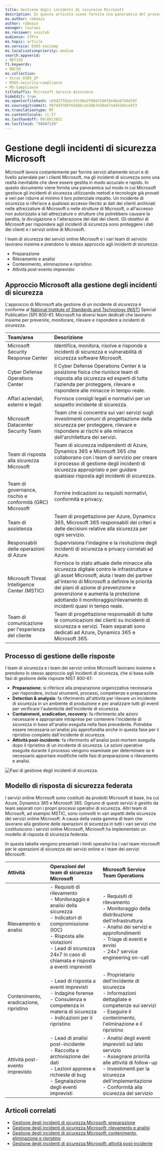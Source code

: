 ```yaml
---
title: Gestione degli incidenti di sicurezza Microsoft
description: In questo articolo viene fornita una panoramica del processo di gestione degli incidenti di sicurezza nei servizi online Microsoft.
ms.author: robmazz
author: robmazz
manager: laurawi
ms.reviewer: sosstah
audience: ITPro
ms.topic: article
ms.service: O365-seccomp
ms.localizationpriority: medium
search.appverid:
- MET150
f1.keywords:
- NOCSH
ms.collection:
- Strat_O365_IP
- M365-security-compliance
- MS-Compliance
titleSuffix: Microsoft Service Assurance
hideEdit: true
ms.openlocfilehash: cb9d27f02ec53c98e2f00d3106f8e4be8798d78f
ms.sourcegitcommit: 997dd3f66f65686c2e38b7e30e67add426dce5f3
ms.translationtype: MT
ms.contentlocale: it-IT
ms.lasthandoff: 09/09/2021
ms.locfileid: "58947139"
---
```

# <a name="microsoft-security-incident-management"></a>Gestione degli incidenti di sicurezza Microsoft

Microsoft lavora costantemente per fornire servizi altamente sicuri e di livello aziendale per i clienti Microsoft, ma gli incidenti di sicurezza sono una realtà inevitabile che deve essere gestita in modo accurato e rapido. In questo documento viene fornita una panoramica sul modo in cui Microsoft gestisce gli incidenti di sicurezza utilizzando metodi e tecnologie già provati e veri per ridurre al minimo il loro potenziale impatto. Un incidente di sicurezza si riferisce a qualsiasi accesso illecito ai dati dei clienti archiviati nelle attrezzature di Microsoft o nelle strutture di Microsoft, o all'accesso non autorizzato a tali attrezzature o strutture che potrebbero causare la perdita, la divulgazione o l'alterazione dei dati dei clienti. Gli obiettivi di Microsoft per rispondere agli incidenti di sicurezza sono proteggere i dati dei clienti e i servizi online di Microsoft.

I team di sicurezza dei servizi online Microsoft e i vari team di servizio lavorano insieme e prendono lo stesso approccio agli incidenti di sicurezza:

- Preparazione
- Rilevamento e analisi
- Contenimento, eliminazione e ripristino
- Attività post-evento imprevisto

## <a name="microsoft-approach-to-security-incident-management"></a>Approccio Microsoft alla gestione degli incidenti di sicurezza

L'approccio di Microsoft alla gestione di un incidente di sicurezza è conforme al [National Institute of Standards and Technology (NIST)](https://www.nist.gov/) Special Publication (SP) 800-61. Microsoft ha diversi team dedicati che lavorano insieme per prevenire, monitorare, rilevare e rispondere a incidenti di sicurezza.

|**Team/area**|**Descrizione**|
|:------------|:--------------|
| Microsoft Security Response Center | Identifica, monitora, risolve e risponde a incidenti di sicurezza e vulnerabilità di sicurezza software Microsoft. |
| Cyber Defense Operations Center | Il Cyber Defense Operations Center è la posizione fisica che riunisce team di risposta alla sicurezza ed esperti di tutta l'azienda per proteggere, rilevare e rispondere alle minacce in tempo reale. |
| Affari aziendali, esterni e legali | Fornisce consigli legali e normativi per un sospetto incidente di sicurezza. |
| Microsoft Datacenter Security Team | Team che si concentra sui vari servizi sugli investimenti comuni di progettazione della sicurezza per proteggere, rilevare e rispondere ai rischi e alle minacce dell'architettura dei servizi. |
| Team di risposta alla sicurezza Microsoft | Team di sicurezza indipendenti di Azure, Dynamics 365 e Microsoft 365 che collaborano con i team di servizio per creare il processo di gestione degli incidenti di sicurezza appropriato e per guidare qualsiasi risposta agli incidenti di sicurezza. |
| Team di governance, rischio e conformità (GRC) Microsoft | Fornire indicazioni su requisiti normativi, conformità e privacy. |
| Team di assistenza | Team di progettazione per Azure, Dynamics 365, Microsoft 365 responsabili dei criteri e delle decisioni relative alla sicurezza per ogni servizio. |
| Responsabili delle operazioni di Azure | Supervisiona l'indagine e la risoluzione degli incidenti di sicurezza e privacy correlati ad Azure. |
| Microsoft Threat Intelligence Center (MSTIC) | Fornisce lo stato attuale delle minacce alla sicurezza digitale contro le infrastrutture e gli asset Microsoft, aiuta i team dei partner all'interno di Microsoft a definire le priorità dei piani di azione di prevenzione e prevenzione e aumenta la protezione adottando il monitoraggio/rilevamento di incidenti quasi in tempo reale. |
| Team di comunicazione per l'esperienza del cliente | Team di progettazione responsabili di tutte le comunicazioni dei clienti su incidenti di sicurezza e servizi. Team separati sono dedicati ad Azure, Dynamics 365 e Microsoft 365. |

## <a name="response-management-process"></a>Processo di gestione delle risposte

I team di sicurezza e i team dei servizi online Microsoft lavorano insieme e prendono lo stesso approccio agli incidenti di sicurezza, che si basa sulle fasi di gestione delle risposte NIST 800-61:

- **Preparazione:** si riferisce alla preparazione organizzativa necessaria per rispondere, inclusi strumenti, processi, competenze e preparazione.
- **Detection & analysis**: fa riferimento all'attività per rilevare un incidente di sicurezza in un ambiente di produzione e per analizzare tutti gli eventi per verificare l'autenticità dell'incidente di sicurezza.
- **Containment, eradication, recovery**: fa riferimento alle azioni necessarie e appropriate intraprese per contenere l'incidente di sicurezza in base all'analisi eseguita nella fase precedente. Potrebbe essere necessaria un'analisi più approfondita anche in questa fase per il ripristino completo dall'incidente di sicurezza.
- **Attività post-incidente**: fa riferimento all'analisi post-mortem eseguita dopo il ripristino di un incidente di sicurezza. Le azioni operative eseguite durante il processo vengono esaminate per determinare se è necessario apportare modifiche nelle fasi di preparazione o rilevamento e analisi.

![Fasi di gestione degli incidenti di sicurezza.](../media/assurance-sim-phases.png)

## <a name="federated-security-response-model"></a>Modello di risposta di sicurezza federata

I servizi online Microsoft sono costituiti da prodotti Microsoft di base, tra cui Azure, Dynamics 365 e Microsoft 365. Ognuno di questi servizi è gestito da team separati con i propri processi operativi di sicurezza. Altri team di Microsoft, ad esempio MSTIC, sono coinvolti in vari aspetti della sicurezza dei servizi online Microsoft. A causa della vasta gamma di team che lavorano alla gestione delle operazioni di sicurezza in tutti i vari servizi che costituiscono i servizi online Microsoft, Microsoft ha implementato un modello di risposta di sicurezza federata.

In questa tabella vengono presentati i limiti operativi tra i vari team microsoft per le operazioni di sicurezza dei servizi online e i team dei servizi Microsoft:

|**Attività**|**Operazioni del team di sicurezza Microsoft**|**Microsoft Service Team Operations**|
|:-----------|:-----------------------------------------|:----------------------------------------|
| Rilevamento e analisi | - Requisiti di rilevamento <br> - Monitoraggio e analisi della sicurezza <br> - Indicatori di compromissione (IOC) <br> - Risposta alle violazioni <br> - Lead di sicurezza 24x7 in caso di chiamata e risposta a eventi imprevisti | - Requisiti di rilevamento <br> - Monitoraggio della distribuzione dell'infrastruttura <br> - Analisi dei servizi e approfondimenti <br> - Triage di eventi e avvisi <br> - 24x7 service engineering on-call  |
| Contenimento, eradicazione, ripristino | - Lead di risposta a eventi imprevisti <br> - Indagine forense <br> - Consulenza e competenza in materia di sicurezza <br> - Indicazioni per il ripristino | - Proprietario dell'incidente di sicurezza <br> - Informazioni dettagliate e competenze sui servizi <br> - Eseguire il contenimento, l'eliminazione e il ripristino |
| Attività post-evento imprevisto | - Lead di analisi post-incidente <br> - Raccolta e archiviazione dei dati <br> - Lezioni apprese e richieste di bug <br> - Segnalazione degli eventi imprevisti | - Analisi degli eventi imprevisti sul lato servizio <br> - Assegnare priorità alle attività di follow-up <br> - Investimenti per la sicurezza dell'implementazione <br> - Conformità alla sicurezza del servizio |

## <a name="related-articles"></a>Articoli correlati

- [Gestione degli incidenti di sicurezza Microsoft: preparazione](assurance-sim-preparation.md)
- [Gestione degli incidenti di sicurezza Microsoft: rilevamento e analisi](assurance-sim-detection-analysis.md)
- [Gestione degli incidenti di sicurezza Microsoft: contenimento, eliminazione e ripristino](assurance-sim-containment-eradication-recovery.md)
- [Gestione degli incidenti di sicurezza Microsoft: attività post-incidente](assurance-sim-post-incident-activity.md)
